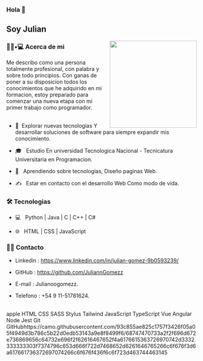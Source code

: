 ### Hola 👋<h2> Soy Julian</h2>

<img align='right' src="https://media.giphy.com/media/M9gbBd9nbDrOTu1Mqx/giphy.gif" width="230">

<h3> 👨🏻•💻 Acerca de mi </h3>

Me describo como una persona totalmente profesional, con palabra y sobre todo principios. 
Con ganas de poner a su disposicion todos los conocimientos que he adquirido en mi formacion, 
estoy preparado para comenzar una nueva etapa con mi primer trabajo como programador.
<br/><br/>

- 🤔 &nbsp;Explorar nuevas tecnologias Y desarrollar soluciones de software para siempre expandir mis conocimiento.

- 🎓 &nbsp; Estudio En universidad Tecnologica Nacional - Tecnicatura Universitaria en Programacion.

- 🌱 &nbsp; Aprendiendo sobre tecnologias, Diseño paginas Web.

- ✍️ &nbsp; Estar en contacto con el desarrollo Web Como modo de vida.



<h3>🛠 Tecnologias </h3>



- 💻 &nbsp; Python | Java | C | C++ | C#

- 🌐 &nbsp; HTML | CSS | JavaScript 
<!--

- 🛢 &nbsp; MySQL | MongoDB
-->


<h3> 🤝🏻 Contacto </h3>

- Linkedin : https://www.linkedin.com/in/julian-gomez-9b0593239/

- GitHub : https://github.com/JuliannGomezz

- E-mail : Julianoogomezz.

- Telefono : +54 9 11-51781624.

<br>apple   HTML   CSS   SASS   Stylus   Tailwind   JavaScript   TypeScript   Vue   Angular   Node   Jest   Git   GitHubhttps://camo.githubusercontent.com/93c855ae825c1757f3426f05a05f4949d3b786c5b22d0edb53143a9e8f8499f6/68747470733a2f2f696d672e736869656c64732e696f2f62616467652f4a6176615363726970742d3332333333303f7374796c653d666f722d7468652d6261646765266c6f676f3d6a617661736372697074266c6f676f436f6c6f723d463744463145
